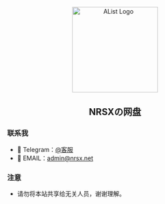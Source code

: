<p align="center">

   <img src="https://cdn.jsdelivr.net/gh/NRSX/XrayR-V2Board/0220412220046.jpg" alt="AList Logo" width=200/>

</p>

<h2 align="center">NRSXの网盘</h2>

### 联系我

- 👋 Telegram：[@客服](https://t.me/nrsxa "@客服")
- 👀 EMAIL：admin@nrsx.net

### 注意

- 请勿将本站共享给无关人员，谢谢理解。
